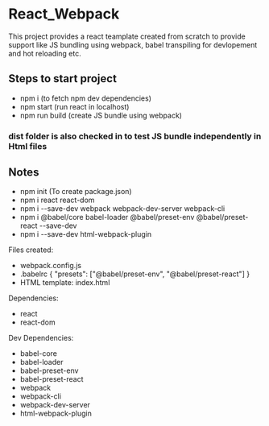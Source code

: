 # React_Webpack
  This project provides a react teamplate created from scratch to provide support like JS bundling using webpack, babel transpiling for devlopement and hot reloading etc.
## Steps to start project
  - npm i (to fetch npm dev dependencies)
  - npm start (run react in localhost)
  - npm run build (create JS bundle using webpack)
### dist folder is also checked in to test JS bundle independently in Html files 

## Notes
- npm init (To create package.json)
- npm i react react-dom 
- npm i --save-dev webpack webpack-dev-server webpack-cli  
- npm i @babel/core babel-loader @babel/preset-env @babel/preset-react --save-dev
- npm i --save-dev html-webpack-plugin

Files created:
- webpack.config.js
- .babelrc
	{
    "presets": ["@babel/preset-env", "@babel/preset-react"]
	}
- HTML template: index.html

Dependencies:
- react
- react-dom

Dev Dependencies:
- babel-core
- babel-loader
- babel-preset-env
- babel-preset-react
- webpack
- webpack-cli
- webpack-dev-server
- html-webpack-plugin

